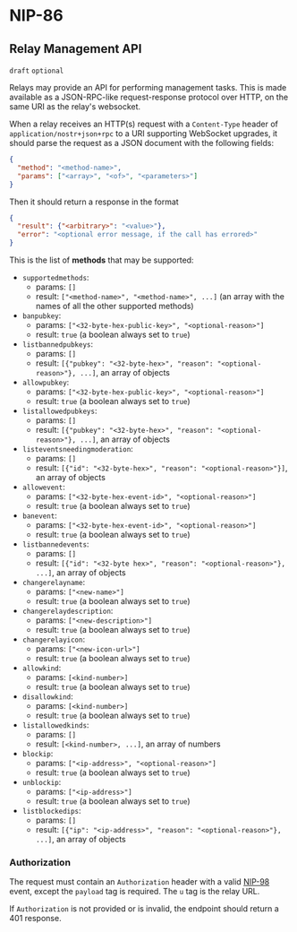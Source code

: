 NIP-86
======

Relay Management API
--------------------

`draft` `optional`

Relays may provide an API for performing management tasks. This is made available as a JSON-RPC-like request-response protocol over HTTP, on the same URI as the relay's websocket.

When a relay receives an HTTP(s) request with a `Content-Type` header of `application/nostr+json+rpc` to a URI supporting WebSocket upgrades, it should parse the request as a JSON document with the following fields:

```json
{
  "method": "<method-name>",
  "params": ["<array>", "<of>", "<parameters>"]
}
```

Then it should return a response in the format

```json
{
  "result": {"<arbitrary>": "<value>"},
  "error": "<optional error message, if the call has errored>"
}
```

This is the list of **methods** that may be supported:

* `supportedmethods`:
  - params: `[]`
  - result: `["<method-name>", "<method-name>", ...]` (an array with the names of all the other supported methods)
* `banpubkey`:
  - params: `["<32-byte-hex-public-key>", "<optional-reason>"]`
  - result: `true` (a boolean always set to `true`)
* `listbannedpubkeys`:
  - params: `[]`
  - result: `[{"pubkey": "<32-byte-hex>", "reason": "<optional-reason>"}, ...]`, an array of objects
* `allowpubkey`:
  - params: `["<32-byte-hex-public-key>", "<optional-reason>"]`
  - result: `true` (a boolean always set to `true`)
* `listallowedpubkeys`:
  - params: `[]`
  - result: `[{"pubkey": "<32-byte-hex>", "reason": "<optional-reason>"}, ...]`, an array of objects
* `listeventsneedingmoderation`:
  - params: `[]`
  - result: `[{"id": "<32-byte-hex>", "reason": "<optional-reason>"}]`, an array of objects
* `allowevent`:
  - params: `["<32-byte-hex-event-id>", "<optional-reason>"]`
  - result: `true` (a boolean always set to `true`)
* `banevent`:
  - params: `["<32-byte-hex-event-id>", "<optional-reason>"]`
  - result: `true` (a boolean always set to `true`)
* `listbannedevents`:
  - params: `[]`
  - result: `[{"id": "<32-byte hex>", "reason": "<optional-reason>"}, ...]`, an array of objects
* `changerelayname`:
  - params: `["<new-name>"]`
  - result: `true` (a boolean always set to `true`)
* `changerelaydescription`:
  - params: `["<new-description>"]`
  - result: `true` (a boolean always set to `true`)
* `changerelayicon`:
  - params: `["<new-icon-url>"]`
  - result: `true` (a boolean always set to `true`)
* `allowkind`:
  - params: `[<kind-number>]`
  - result: `true` (a boolean always set to `true`)
* `disallowkind`:
  - params: `[<kind-number>]`
  - result: `true` (a boolean always set to `true`)
* `listallowedkinds`:
  - params: `[]`
  - result: `[<kind-number>, ...]`, an array of numbers
* `blockip`:
  - params: `["<ip-address>", "<optional-reason>"]`
  - result: `true` (a boolean always set to `true`)
* `unblockip`:
  - params: `["<ip-address>"]`
  - result: `true` (a boolean always set to `true`)
* `listblockedips`:
  - params: `[]`
  - result: `[{"ip": "<ip-address>", "reason": "<optional-reason>"}, ...]`, an array of objects

### Authorization

The request must contain an `Authorization` header with a valid [NIP-98](./98.md) event, except the `payload` tag is required. The `u` tag is the relay URL.

If `Authorization` is not provided or is invalid, the endpoint should return a 401 response.